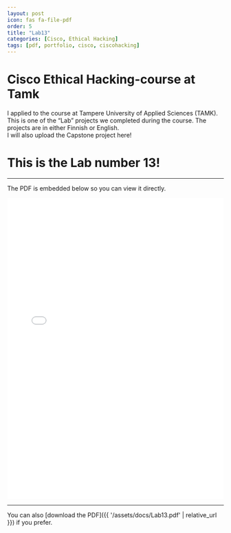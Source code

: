 ```yaml
---
layout: post
icon: fas fa-file-pdf
order: 5
title: "Lab13"
categories: [Cisco, Ethical Hacking]
tags: [pdf, portfolio, cisco, ciscohacking]
---
```


# Cisco Ethical Hacking-course at Tamk

I applied to the course at Tampere University of Applied Sciences (TAMK).  
This is one of the “Lab” projects we completed during the course. The projects are in either Finnish or English.  
I will also upload the Capstone project here!

# This is the Lab number 13!

---

The PDF is embedded below so you can view it directly.

<iframe src="{{ '/assets/docs/Lab13.pdf' | relative_url }}" width="100%" height="700px" style="border:none;"></iframe>

---

You can also [download the PDF]({{ '/assets/docs/Lab13.pdf' | relative_url }}) if you prefer.
